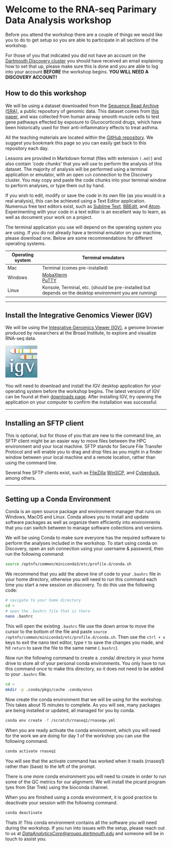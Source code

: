 # Welcome to the RNA-seq Parimary Data Analysis workshop #

Before you attend the workshop there are a couple of things we would like you to do to get setup so you are able to participate in all sections of the workshop.  

For those of you that indicated you did not have an account on the [Dartmouth Discovery cluster](https://rc.dartmouth.edu/index.php/discovery-overview/) you should have received an email explaining how to set that up, please make sure this is done and you are able to log into your account **BEFORE** the workshop begins. **YOU WILL NEED A DISCOVERY ACCOUNT!**

## How to do this workshop ##

We will be using a dataset downloaded from the [Sequence Read Archive (SRA)](https://www.ncbi.nlm.nih.gov/sra), a public repository of genomic data. This dataset comes from [this paper](https://journals.plos.org/plosone/article?id=10.1371/journal.pone.0099625), and was collected from human airway smooth muscle cells to test gene pathways effected by exposure to Glucocorticoid drugs, which have been historically used for their anti-inflammatory effects to treat asthma.

All the teaching materials are located within the [GitHub repository](https://github.com/Dartmouth-Data-Analytics-Core/RNA-seq-Primary-Data-Analysis-workshop-June-2021). We suggest you bookmark this page so you can easily get back to this repository each day.

Lessons are provided in Markdown format (files with extension  `(.md)`) and also contain *'code chunks'* that you will use to perform the analysis of this dataset. The majority of analysis will be performed using a terminal application or emulator, with an open `ssh` connection to the Discovery cluster. You may copy and paste the code chunks into your terminal window to perform analyses, or type them out by hand.  

If you wish to edit, modify or save the code in its own file (as you would in a real analysis), this can be achieved using a Text Editor application. Numerous free text editors exist, such as [Sublime Text](https://www.sublimetext.com/), [BBEdit](https://www.barebones.com/products/bbedit/), and [Atom](https://atom.io/). Experimenting with your code in a text editor is an excellent way to learn, as well as document your work on a project.

The terminal application you use will depend on the operating system you are using. If you do not already have a terminal emulator on your machine, please download one. Below are some recommendations for different operating systems.

Operating system| Terminal emulators
---|---
Mac| Terminal (comes pre-installed)
Windows| [MobaXterm](https://mobaxterm.mobatek.net/download.html) <br> [PuTTY](https://www.chiark.greenend.org.uk/~sgtatham/putty/latest.html)
Linux| Konsole, Terminal, etc. (should be pre-installed but depends on the desktop environment you are running)


---

## Install the Integrative Genomics Viewer (IGV)

We will be using the [Integrative Genomics Viewer (IGV)](http://software.broadinstitute.org/software/igv/), a genome browser produced by researchers at the Broad Institute, to explore and visualize RNA-seq data.

<img src="figures/igv.png" height="100" width="100"/>

You will need to download and install the IGV desktop application for your operating system before the workshop begins. The latest versions of IGV can be found at their [downloads page](http://software.broadinstitute.org/software/igv/download). After installing IGV, try opening the application on your computer to confirm the installation was successful.

---
## Installing an SFTP client ##

This is optional, but for those of you that are new to the command line, an SFTP client might be an easier way to move files between the HPC environment and your local machine. SFTP stands for Secure File Transfer Protocol and will enable you to drag and drop files as you might in a finder window between your local machine and a remote location, rather than using the command line.

Several free SFTP clients exist, such as [FileZilla](https://filezilla-project.org/download.php?show_all=1) [WinSCP](https://winscp.net/eng/index.phpby), and [Cyberduck](https://cyberduck.io/), among others.

---


## Setting up a Conda Environment ##

Conda is an open source package and environment manager that runs on Windows, MacOS and Linux. Conda allows you to install and update software packages as well as organize them efficiently into environments that you can switch between to manage software collections and versions.

We will be using Conda to make sure everyone has the required software to perform the analyses included in the workshop. To start using conda on Discovery, open an ssh connection using your username & password, then run the following command:


```bash
source /optnfs/common/miniconda3/etc/profile.d/conda.sh
```

We recommend that you add the above line of code to your `.bashrc` file in your home directory, otherwise you will need to run this command each time you start a new session on discovery. To do this use the following code:

```bash
# navigate to your home directory
cd ~
# open the .bashrc file that is there
nano .bashrc
```
This will open the existing `.bashrc` file use the down arrow to move the cursor to the bottom of the file and paste `source /optnfs/common/miniconda3/etc/profile.d/conda.sh`. Then use the `ctrl + x` keys to exit the nano text editor, type `Y` to save the changes you made, and hit `return` to save the file to the same name (`.bashrc`).

Now run the following command to create a .conda/ directory in your home drive to store all of your personal conda environments. You only have to run this command once to make this directory, so it does not need to be added to your `.bashrc` file.

```bash
cd ~
mkdir -p .conda/pkgs/cache .conda/envs
```

Now create the conda environment that we will be using for the workshop. This takes about 15 minutes to complete. As you will see, many packages are being installed or updated, all managed for you by conda.

```bash
conda env create -f /scratch/rnaseq1/rnaseqw.yml
```

When you are ready activate the conda environment, which you will need for the work we are doing for day 1 of the workshop you can use the following command.

```bash
conda activate rnaseq1
```
You will see that the activate command has worked when it reads (rnaseq1) rather than (base) to the left of the prompt.

There is one more conda environment you will need to create in order to run some of the QC metrics for our alignment. We will install the picard program (yes from Star Trek) using the bioconda channel.

When you are finished using a conda environment, it is good practice to deactivate your session with the following command.

```bash
conda deactivate
```

Thats it! This conda environment contains all the software you will need during the workshop. If you run into issues with the setup, please reach out to us at *DataAnalyticsCore@groups.dartmouth.edu* and someone will be in touch to assist you.
